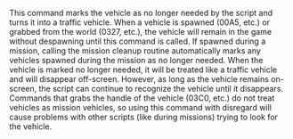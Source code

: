 This command marks the vehicle as no longer needed by the script and turns it into a traffic vehicle. When a vehicle is spawned (00A5, etc.) or grabbed from the world (0327, etc.), the vehicle will remain in the game without despawning until this command is called. If spawned during a mission, calling the mission cleanup routine automatically marks any vehicles spawned during the mission as no longer needed. When the vehicle is marked no longer needed, it will be treated like a traffic vehicle and will disappear off-screen. However, as long as the vehicle remains on-screen, the script can continue to recognize the vehicle until it disappears. Commands that grabs the handle of the vehicle (03C0, etc.) do not treat vehicles as mission vehicles, so using this command with disregard will cause problems with other scripts (like during missions) trying to look for the vehicle.
